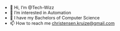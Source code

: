 - 👋 Hi, I’m @Tech-Wizz
- 👀 I’m interested in Automation
- 🌱 I have my Bachelors of Computer Science
- 📫 How to reach me christensen.kruize@gmail.com

<!---
Tech-Wizz/Tech-Wizz is a ✨ special ✨ repository because its `README.md` (this file) appears on your GitHub profile.
You can click the Preview link to take a look at your changes.
--->
